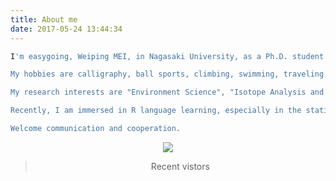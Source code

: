 ```yaml
---
title: About me
date: 2017-05-24 13:44:34
---
```



``` bash
I'm easygoing, Weiping MEI, in Nagasaki University, as a Ph.D. student. 

My hobbies are calligraphy, ball sports, climbing, swimming, traveling, etc.

My research interests are "Environment Science", "Isotope Analysis and Applications", etc.

Recently, I am immersed in R language learning, especially in the statistical section.

Welcome communication and cooperation.
```

<center><img src="http://i2.muimg.com/567571/e6f9dc70208867cf.jpg"><br>

>Recent vistors
<div class="ds-recent-visitors" data-num-items="28" data-avatar-size="42" id="ds-recent-visitors"></div>
